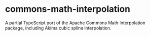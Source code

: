 # commons-math-interpolation
A partial TypeScript port of the Apache Commons Math Interpolation package, including Akima cubic spline interpolation.
